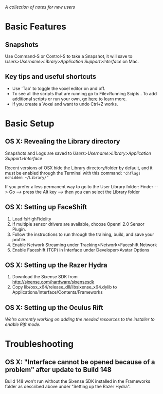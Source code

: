 _A collection of notes for new users_

# Basic Features
## Snapshots
Use Command-S or Control-S to take a Snapshot, it will save to _Users>Username>Library>Application Support>Interface_ on Mac.
## Key tips and useful shortcuts
* Use 'Tab' to toggle the voxel editor on and off.
* To see all the scripts that are running go to File>Running Scipts . To add additional scripts or run your own, go [here](https://alphas.highfidelity.io/t/fun-and-useful-js-scripts/154) to learn more. 
* If you create a Voxel and want to undo Ctrl+Z works.

# Basic Setup
## OS X: Revealing the Library directory
Snapshots and Logs are saved to _Users>Username>Library>Application Support>Interface_

Recent versions of OSX hide the Library directory/folder by default, and it must be enabled through the Terminal with this command: `"chflags nohidden ~/Library/“`

If you prefer a less permanent way to go to the User Library folder:
Finder --> Go --> press the Alt key --> then you can select the Library folder

## OS X: Setting up FaceShift
1. Load fsHighFidelity
2. If multiple sensor drivers are available, choose Openni 2.0 Sensor Plugin. 
3. Follow the instructions to run through the training, build, and save your profile.
4. Enable Network Streaming under Tracking>Network>Faceshift Network
5. Enable Faceshift (TCP) in Interface under Developer>Avatar Options

## OS X: Setting up the Razer Hydra
1. Download the Sixense SDK from http://sixense.com/hardware/sixensesdk
2. Copy lib/osx_x64/release_dll/libsixense_x64.dylib to Applications/Interface/Contents/Frameworks 

## OS X: Setting up the Oculus Rift
_We're currently working on adding the needed resources to the installer to enable Rift mode._

# Troubleshooting
## OS X: "Interface cannot be opened because of a problem" after update to Build 148
Build 148 won't run without the Sixense SDK installed in the Frameworks folder as described above under "Setting up the Razer Hydra".